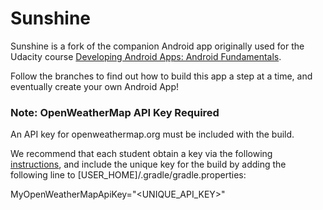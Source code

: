 Sunshine
===

Sunshine is a fork of the companion Android app originally used for the Udacity course [Developing Android Apps: Android Fundamentals](https://www.udacity.com/course/ud853).

Follow the branches to find out how to build this app a step at a time, and eventually create your own Android App!


### Note: OpenWeatherMap API Key Required

An API key for openweathermap.org must be included with the build.

We recommend that each student obtain a key via the following [instructions](http://openweathermap.org/appid#use), and include the unique key for the build by adding the following line to [USER_HOME]/.gradle/gradle.properties:

MyOpenWeatherMapApiKey="<UNIQUE_API_KEY\>"